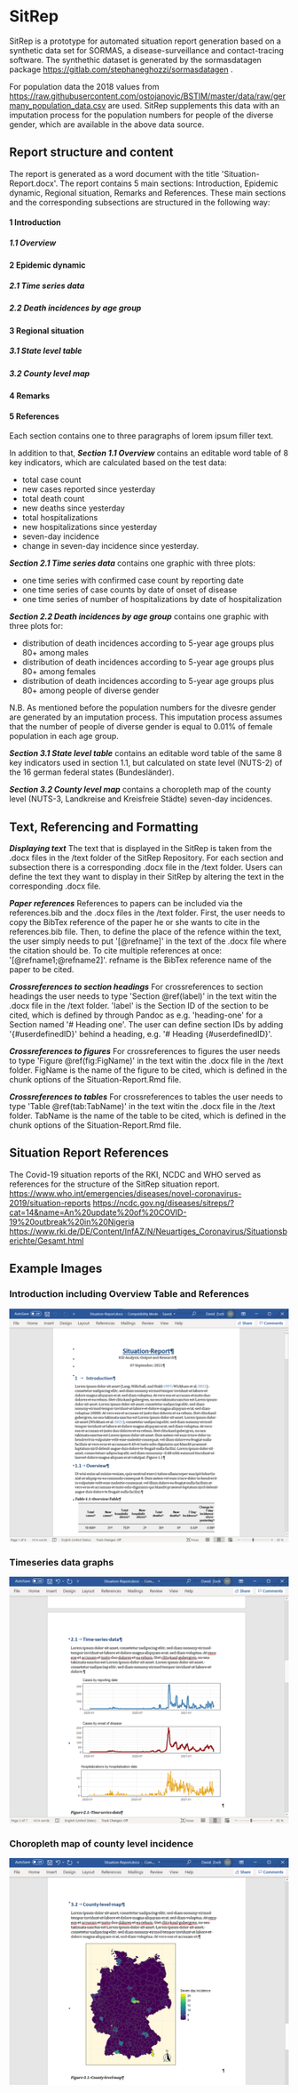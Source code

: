 # SitRep

SitRep is a prototype for automated situation report generation based on a synthetic data set for SORMAS, a disease-surveillance and contact-tracing software. The synthethic dataset is generated by the sormasdatagen package https://gitlab.com/stephaneghozzi/sormasdatagen .

For population data the 2018 values from https://raw.githubusercontent.com/ostojanovic/BSTIM/master/data/raw/germany_population_data.csv
are used. SitRep supplements this data with an imputation process for the population numbers for people of the diverse gender,
which are available in the above data source. 

## Report structure and content

The report is generated as a word document with the title 'Situation-Report.docx'. The report contains 5 main sections:
Introduction, Epidemic dynamic, Regional situation, Remarks and References. These main sections and the corresponding subsections are structured in the following way:

#### 1 Introduction
##### 1.1 Overview
#### 2 Epidemic dynamic
##### 2.1 Time series data
##### 2.2 Death incidences by age group
#### 3 Regional situation
##### 3.1 State level table
##### 3.2 County level map
#### 4 Remarks
#### 5 References

Each section contains one to three paragraphs of lorem ipsum filler text.

In addition to that, ***Section 1.1 Overview*** contains an editable word table of 8 key indicators, which are calculated based on the test data:

- total case count
- new cases reported since yesterday
- total death count
- new deaths since yesterday
- total hospitalizations
- new hospitalizations since yesterday 
- seven-day incidence
- change in seven-day incidence since yesterday. 

***Section 2.1 Time series data*** contains one graphic with three plots:

- one time series with confirmed case count by reporting date 
- one time series of case counts by date of onset of disease 
- one time series of number of hospitalizations by date of hospitalization

***Section 2.2 Death incidences by age group*** contains one graphic with three plots for:

- distribution of death incidences according to 5-year age groups plus 80+ among males
- distribution of death incidences according to 5-year age groups plus 80+ among females
- distribution of death incidences according to 5-year age groups plus 80+ among people of diverse gender

N.B. As mentioned before the population numbers for the divesre gender are generated by an imputation process.
This imputation process assumes that the number of people of diverse gender is equal to 0.01% of female population in each age group.

***Section 3.1 State level table*** contains an editable word table of the same 8 key indicators used in section 1.1, but calculated on state level (NUTS-2) of the 16 german federal states (Bundesländer).

***Section 3.2 County level map*** contains a choropleth map of the county level (NUTS-3, Landkreise and Kreisfreie Städte) seven-day incidences. 

## Text, Referencing and Formatting 

***Displaying text***
The text that is displayed in the SitRep is taken from the .docx files in the /text folder of the SitRep Repository.
For each section and subsection there is a corresponding .docx file in the /text folder.
Users can define the text they want to display in their SitRep by altering the text in the corresponding .docx file.

***Paper references***
References to papers can be included via the references.bib and the .docx files in the /text folder.
First, the user needs to copy the BibTex reference of the paper he or she wants to cite in the references.bib file. 
Then, to define the place of the refence within the text, the user simply needs to put '[@refname]' in the text of the .docx file where the citation should be. To cite multiple references at once: '[@refname1;@refname2]'. refname is the BibTex reference name of the paper to be cited.

***Crossreferences to section headings***
For crossreferences to section headings the user needs to type 'Section \@ref(label)' in the text witin the .docx file in the /text folder.
'label' is the Section ID of the section to be cited, which is defined by through Pandoc as e.g. 'heading-one' for a Section named '# Heading one'. The user can define section IDs by adding '{#userdefinedID}' behind a heading, e.g. '# Heading {#userdefinedID}'.

***Crossreferences to figures***
For crossreferences to figures the user needs to type 'Figure \@ref(fig:FigName)' in the text witin the .docx file in the /text folder. FigName is the name of the figure to be cited, which is defined in the chunk options of the Situation-Report.Rmd file.

***Crossreferences to tables***
For crossreferences to tables the user needs to type 'Table \@ref(tab:TabName)' in the text witin the .docx file in the /text
folder. TabName is the name of the table to be cited, which is defined in the chunk options of the Situation-Report.Rmd file.

## Situation Report References

The Covid-19 situation reports of the RKI, NCDC and WHO served as references for the structure of the SitRep situation report.
https://www.who.int/emergencies/diseases/novel-coronavirus-2019/situation-reports
https://ncdc.gov.ng/diseases/sitreps/?cat=14&name=An%20update%20of%20COVID-19%20outbreak%20in%20Nigeria
https://www.rki.de/DE/Content/InfAZ/N/Neuartiges_Coronavirus/Situationsberichte/Gesamt.html

## Example Images

### Introduction including Overview Table and References
![](screenshots/s1.png)


### Timeseries data graphs
![](screenshots/s2.png)


### Choropleth map of county level incidence
![](screenshots/s3.png)
